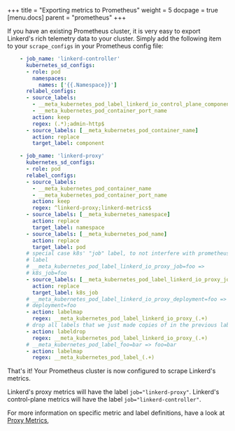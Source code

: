 +++
title = "Exporting metrics to Prometheus"
weight = 5
docpage = true
[menu.docs]
  parent = "prometheus"
+++

If you have an existing Prometheus cluster, it is very easy to export Linkerd's
rich telemetry data to your cluster.  Simply add the following item to your
`scrape_configs` in your Prometheus config file:

```yaml
    - job_name: 'linkerd-controller'
      kubernetes_sd_configs:
      - role: pod
        namespaces:
          names: ['{{.Namespace}}']
      relabel_configs:
      - source_labels:
        - __meta_kubernetes_pod_label_linkerd_io_control_plane_component
        - __meta_kubernetes_pod_container_port_name
        action: keep
        regex: (.*);admin-http$
      - source_labels: [__meta_kubernetes_pod_container_name]
        action: replace
        target_label: component

    - job_name: 'linkerd-proxy'
      kubernetes_sd_configs:
      - role: pod
      relabel_configs:
      - source_labels:
        - __meta_kubernetes_pod_container_name
        - __meta_kubernetes_pod_container_port_name
        action: keep
        regex: ^linkerd-proxy;linkerd-metrics$
      - source_labels: [__meta_kubernetes_namespace]
        action: replace
        target_label: namespace
      - source_labels: [__meta_kubernetes_pod_name]
        action: replace
        target_label: pod
      # special case k8s' "job" label, to not interfere with prometheus' "job"
      # label
      # __meta_kubernetes_pod_label_linkerd_io_proxy_job=foo =>
      # k8s_job=foo
      - source_labels: [__meta_kubernetes_pod_label_linkerd_io_proxy_job]
        action: replace
        target_label: k8s_job
      # __meta_kubernetes_pod_label_linkerd_io_proxy_deployment=foo =>
      # deployment=foo
      - action: labelmap
        regex: __meta_kubernetes_pod_label_linkerd_io_proxy_(.+)
      # drop all labels that we just made copies of in the previous labelmap
      - action: labeldrop
        regex: __meta_kubernetes_pod_label_linkerd_io_proxy_(.+)
      # __meta_kubernetes_pod_label_foo=bar => foo=bar
      - action: labelmap
        regex: __meta_kubernetes_pod_label_(.+)
```

That's it!  Your Prometheus cluster is now configured to scrape Linkerd's
metrics.

Linkerd's proxy metrics will have the label `job="linkerd-proxy"`.  Linkerd's
control-plane metrics will have the label `job="linkerd-controller"`.

For more information on specific metric and label definitions, have a look at
[Proxy Metrics](/proxy-metrics),
